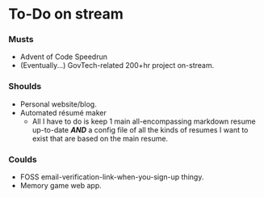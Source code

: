 # To-Do on stream

### Musts

* Advent of Code Speedrun
* (Eventually...) GovTech-related 200+hr project on-stream.
### Shoulds

* Personal website/blog.
* Automated résumé maker
  * All I have to do is keep 1 main all-encompassing markdown resume up-to-date ***AND*** a config file of all the kinds of resumes I want to exist that are based on the main resume.

### Coulds

* FOSS email-verification-link-when-you-sign-up thingy.
* Memory game web app.
